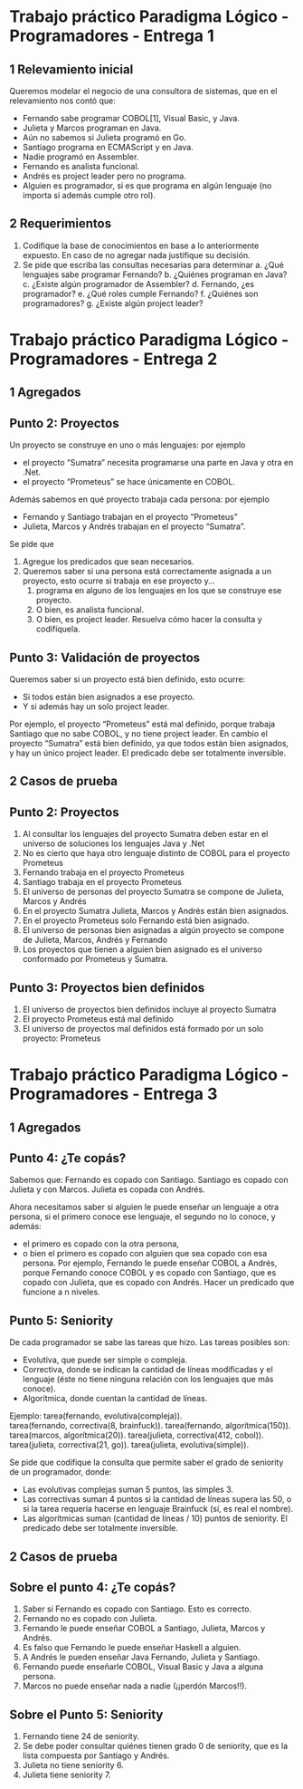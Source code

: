 # Trabajo práctico Paradigma Lógico - Programadores - Entrega 1

## 1 Relevamiento inicial
Queremos modelar el negocio de una consultora de sistemas, que en el relevamiento nos contó que:
* Fernando sabe programar COBOL[1], Visual Basic, y Java.
* Julieta y Marcos programan en Java.
* Aún no sabemos si Julieta programó en Go.
* Santiago programa en ECMAScript y en Java.
* Nadie programó en Assembler.        
* Fernando es analista funcional.
* Andrés es project leader pero no programa.
* Alguien es programador, si es que programa en algún lenguaje (no importa si además cumple otro rol).


## 2 Requerimientos
1. Codifique la base de conocimientos en base a lo anteriormente expuesto. En caso de no agregar nada justifique su decisión.
2. Se pide que escriba las consultas necesarias para determinar
   a. ¿Qué lenguajes sabe programar Fernando?
   b. ¿Quiénes programan en Java?
   c. ¿Existe algún programador de Assembler?
   d. Fernando, ¿es programador?
   e. ¿Qué roles cumple Fernando?
   f. ¿Quiénes son programadores?
   g. ¿Existe algún project leader?

# Trabajo práctico Paradigma Lógico - Programadores - Entrega 2

## 1 Agregados
## Punto 2: Proyectos
Un proyecto se construye en uno o más lenguajes: por ejemplo 
* el proyecto “Sumatra” necesita programarse una parte en Java y otra en .Net. 
* el proyecto “Prometeus” se hace únicamente en COBOL. 

Además sabemos en qué proyecto trabaja cada persona: por ejemplo 
* Fernando y Santiago trabajan en el proyecto “Prometeus”
* Julieta, Marcos y Andrés trabajan en el proyecto “Sumatra”. 

Se pide que 
1. Agregue los predicados que sean necesarios.
2. Queremos saber si una persona está correctamente asignada a un proyecto, esto ocurre si trabaja en ese proyecto y...
   1. programa en alguno de los lenguajes en los que se construye ese proyecto.
   2. O bien, es analista funcional.
   3. O bien, es project leader.
Resuelva cómo hacer la consulta y codifíquela.

## Punto 3: Validación de proyectos
Queremos saber si un proyecto está bien definido, esto ocurre:
* Si todos están bien asignados a ese proyecto.
* Y si además hay un solo project leader.

Por ejemplo, el proyecto “Prometeus” está mal definido, porque trabaja Santiago que no sabe COBOL, y no tiene project leader. En cambio el proyecto “Sumatra” está bien definido, ya que todos están bien asignados, y hay un único project leader. El predicado debe ser totalmente inversible.

## 2 Casos de prueba
## Punto 2: Proyectos
1. Al consultar los lenguajes del proyecto Sumatra deben estar en el universo de soluciones los lenguajes Java y .Net
2. No es cierto que haya otro lenguaje distinto de COBOL para el proyecto Prometeus
3. Fernando trabaja en el proyecto Prometeus
4. Santiago trabaja en el proyecto Prometeus
5. El universo de personas del proyecto Sumatra se compone de Julieta, Marcos y Andrés
6. En el proyecto Sumatra Julieta, Marcos y Andrés están bien asignados.
7. En el proyecto Prometeus solo Fernando está bien asignado.
8. El universo de personas bien asignadas a algún proyecto se compone de Julieta, Marcos, Andrés y Fernando
9. Los proyectos que tienen a alguien bien asignado es el universo conformado por Prometeus y Sumatra.

## Punto 3: Proyectos bien definidos
1. El universo de proyectos bien definidos incluye al proyecto Sumatra
2. El proyecto Prometeus está mal definido
3. El universo de proyectos mal definidos está formado por un solo proyecto: Prometeus

# Trabajo práctico Paradigma Lógico - Programadores - Entrega 3

## 1 Agregados
## Punto 4: ¿Te copás?
Sabemos que: Fernando es copado con Santiago. Santiago es copado con Julieta y con Marcos. Julieta es copada con Andrés.


Ahora necesitamos saber si alguien le puede enseñar un lenguaje a otra persona, si el primero conoce ese lenguaje, el segundo no lo conoce, y además:
* el primero es copado con la otra persona,
* o bien el primero es copado con alguien que sea copado con esa persona.
Por ejemplo, Fernando le puede enseñar COBOL a Andrés, porque Fernando conoce COBOL y es copado con Santiago, que es copado con Julieta, que es copado con Andrés. Hacer un predicado que funcione a n niveles.
## Punto 5: Seniority
De cada programador se sabe las tareas que hizo. Las tareas posibles son:
* Evolutiva, que puede ser simple o compleja.
* Correctiva, donde se indican la cantidad de líneas modificadas y el lenguaje (éste no tiene ninguna relación con los lenguajes que más conoce).
* Algorítmica, donde cuentan la cantidad de líneas.


Ejemplo:
tarea(fernando, evolutiva(compleja)).  
tarea(fernando, correctiva(8, brainfuck)).
tarea(fernando, algorítmica(150)).
tarea(marcos, algorítmica(20)).
tarea(julieta, correctiva(412, cobol)).
tarea(julieta, correctiva(21, go)).
tarea(julieta, evolutiva(simple)). 


Se pide que codifique la consulta que permite saber el grado de seniority de un programador, donde:
* Las evolutivas complejas suman 5 puntos, las simples 3.
* Las correctivas suman 4 puntos si la cantidad de líneas supera las 50, o si la tarea requería hacerse en lenguaje Brainfuck (sí, es real el nombre).
* Las algorítmicas suman (cantidad de líneas / 10)  puntos de seniority.
El predicado debe ser totalmente inversible.


## 2 Casos de prueba
## Sobre el punto 4: ¿Te copás?
1. Saber si Fernando es copado con Santiago. Esto es correcto.
2. Fernando no es copado con Julieta.
3. Fernando le puede enseñar COBOL a Santiago, Julieta, Marcos y Andrés.
4. Es falso que Fernando le puede enseñar Haskell a alguien.
5. A Andrés le pueden enseñar Java Fernando, Julieta y Santiago.
6. Fernando puede enseñarle COBOL, Visual Basic y Java a alguna persona.
7. Marcos no puede enseñar nada a nadie (¡¡perdón Marcos!!).

## Sobre el Punto 5: Seniority
1. Fernando tiene 24 de seniority.
2. Se debe poder consultar quiénes tienen grado 0 de seniority, que es la lista compuesta por Santiago y Andrés.
3. Julieta no tiene seniority 6.
4. Julieta tiene seniority 7.
